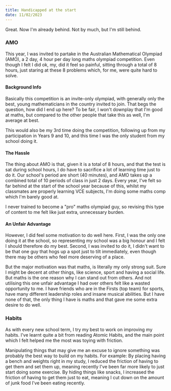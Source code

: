 ```yaml
---
title: Handicapped at the start
date: 11/02/2023
---
```


Great. Now I'm already behind. Not by much, but I'm still behind.

### AMO

This year, I was invited to partake in the Australian Mathematical Olympiad (AMO), a 2 day, 4 hour per day long maths olympiad competition. Even though I felt I did ok, my, did it feel so painful, sitting through a total of 8 hours, just staring at these 8 problems which, for me, were quite hard to solve.

#### Background Info

Basically this competition is an invite-only olympiad, with generally only the best, young mathematicians in the country invited to join. That begs the question, how did I end up here? To be fair, I won't downplay that I'm good at maths, but compared to the other people that take this as well, I'm average at best.

This would also be my 3rd time doing the competition, following up from my participation in Years 9 and 10, and this time I was the only student from my school doing it.

#### The Hassle

The thing about AMO is that, given it is a total of 8 hours, and that the test is sat during school hours, I do have to sacrifice a lot of learning time just to do it. Our school's period are short (40 minutes), and AMO takes up a combined total of 10 periods of class in just 2 days. Every year, I've felt so far behind at the start of the school year because of this, whilst my classmates are properly learning VCE subjects, I'm doing some maths comp which I'm barely good at.

I never trained to become a "pro" maths olympiad guy, so revising this type of content to me felt like just extra, unnecessary burden.

#### An Unfair Advantage

However, I did feel some motivation to do well here. First, I was the only one doing it at the school, so representing my school was a big honour and I felt I should therefore do my best. Second, I was invited to do it, I didn't want to be that one guy that hogs up a spot just to tilt immediately, even though there may be others who feel more deserving of a place.

But the major motivation was that maths, is literally my only strong suit. Sure I might be decent at other things, like science, sport and having a social life. But maths is the one reason why I can stand out from others. And not utilising this one unfair advantage I had over others felt like a wasted opportunity to me. I have friends who are in the Firsts (top team) for sports, have many different leadership roles and insane musical abilities. But I have none of that, the only thing I have is maths and that gave me some extra desire to do well.

### Habits

As with every new school term, I try my best to work on improving my habits. I've learnt quite a bit from reading <CustomLink href="https://jamesclear.com/atomic-habits">Atomic Habits</CustomLink>, and the main point which I felt helped me the most was toying with friction.

Manipulating things that may give me an excuse to ignore something was probably the best way to build on my habits. For example: By placing having a bench and weights right in my study, I reduced the friction of having to get them and set them up, meaning recently I've been far more likely to just start doing some exercise. By hiding things like snacks, I increased the friction of having to get them just to eat, meaning I cut down on the amount of junk food I've been eating recently.